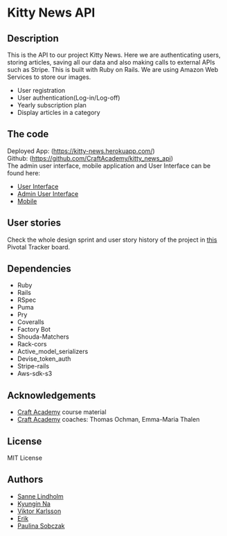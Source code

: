 # Kitty News API

## Description
This is the API to our project Kitty News. Here we are authenticating users, storing articles, saving all our data and also making calls to external APIs such as Stripe. This is built with Ruby on Rails. We are using Amazon Web Services to store our images.
- User registration
- User authentication(Log-in/Log-off)
- Yearly subscription plan
- Display articles in a category

## The code
Deployed App: (https://kitty-news.herokuapp.com/) </br>
Github: (https://github.com/CraftAcademy/kitty_news_api)</br>
The admin user interface, mobile application and User Interface can be found here:
  - [User Interface](https://github.com/CraftAcademy/kitty_news_client_user)
  - [Admin User Interface](https://github.com/CraftAcademy/kitty_news_client_admin)
  - [Mobile](https://github.com/CraftAcademy/kitty_news_client_mobile)

## User stories
Check the whole design sprint and user story history of the project in [this](https://www.pivotaltracker.com/n/projects/2479403) Pivotal Tracker board.

## Dependencies
- Ruby
- Rails
- RSpec
- Puma
- Pry
- Coveralls
- Factory Bot
- Shouda-Matchers
- Rack-cors
- Active_model_serializers
- Devise_token_auth
- Stripe-rails
- Aws-sdk-s3

## Acknowledgements
- [Craft Academy](https://www.craftacademy.se/) course material
- [Craft Academy](https://www.craftacademy.se/) coaches: Thomas Ochman, Emma-Maria Thalen

## License
MIT License

## Authors
- [Sanne Lindholm](https://github.com/salindholm)
- [Kyungin Na](https://github.com/KyunginNa)
- [Viktor Karlsson](https://github.com/ViktorHek)
- [Erik](https://github.com/Ehugo2000)
- [Paulina Sobczak](https://github.com/psnoya)